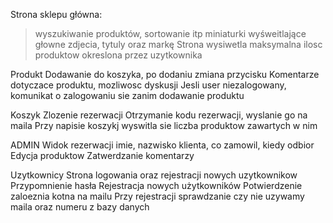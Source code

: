 Strona sklepu główna:
>wyszukiwanie produktów, sortowanie itp
>miniaturki wyśweitlające głowne zdjecia, tytuly oraz markę
>Strona wysiwetla maksymalna ilosc produktow okreslona przez uzytkownika

Produkt
Dodawanie do koszyka, po dodaniu zmiana przycisku
Komentarze dotyczace produktu, mozliwosc dyskusji
Jesli user niezalogowany, komunikat o zalogowaniu sie zanim dodawanie produktu

Koszyk
Zlozenie rezerwacji
Otrzymanie kodu rezerwacji, wyslanie go na maila
Przy napisie koszykj wyswitla sie liczba produktow zawartych w nim

ADMIN
Widok rezerwacji imie, nazwisko klienta, co zamowil, kiedy odbior
Edycja produktow
Zatwerdzanie komentarzy

Uzytkownicy
Strona logowania oraz rejestracji nowych uzytkownikow
Przypomnienie hasła
Rejestracja nowych użytkowników
Potwierdzenie zaloeznia kotna na mailu
Przy rejestracji sprawdzanie czy nie uzywamy maila oraz numeru z bazy danych